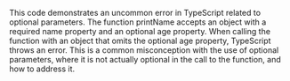 This code demonstrates an uncommon error in TypeScript related to optional parameters. The function printName accepts an object with a required name property and an optional age property. When calling the function with an object that omits the optional age property, TypeScript throws an error.  This is a common misconception with the use of optional parameters, where it is not actually optional in the call to the function, and how to address it.